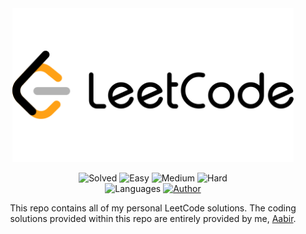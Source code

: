 <div align="center">
<img src="https://github.com/CrutchTheClutch/LeetCode/raw/master/logo.png" width="450" height="auto"/>

![Solved](https://img.shields.io/badge/Solved-14/2262-337ab7.svg?style=flat)
![Easy](https://img.shields.io/badge/Easy-10-5cb85c.svg?style=flat)
![Medium](https://img.shields.io/badge/Medium-3-f0ad4e.svg?style=flat)
![Hard](https://img.shields.io/badge/Hard-0-d9534f.svg?style=flat)
</br>
![Languages](https://img.shields.io/badge/Languages-Java-red.svg?style=flat)
[![Author](https://img.shields.io/badge/Author-Aabir-blue.svg?style=flat)](https://leetcode.com/aabir13/)

This repo contains all of my personal LeetCode solutions. The coding solutions provided within this repo are entirely provided by me, [Aabir](https://leetcode.com/aabir13/).
